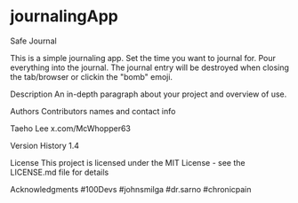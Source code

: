 # journalingApp

Safe Journal

This is a simple journaling app. Set the time you want to journal for. Pour everything into the journal.
The journal entry will be destroyed when closing the tab/browser or clickin the "bomb" emoji.

Description
An in-depth paragraph about your project and overview of use.

Authors
Contributors names and contact info

Taeho Lee
x.com/McWhopper63

Version History
1.4

License
This project is licensed under the MIT License - see the LICENSE.md file for details

Acknowledgments
#100Devs
#johnsmilga
#dr.sarno
#chronicpain
